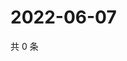 # 2022-06-07

共 0 条

<!-- BEGIN WEIBO -->
<!-- 最后更新时间 Tue Jun 07 2022 17:15:58 GMT+0800 (China Standard Time) -->

<!-- END WEIBO -->

